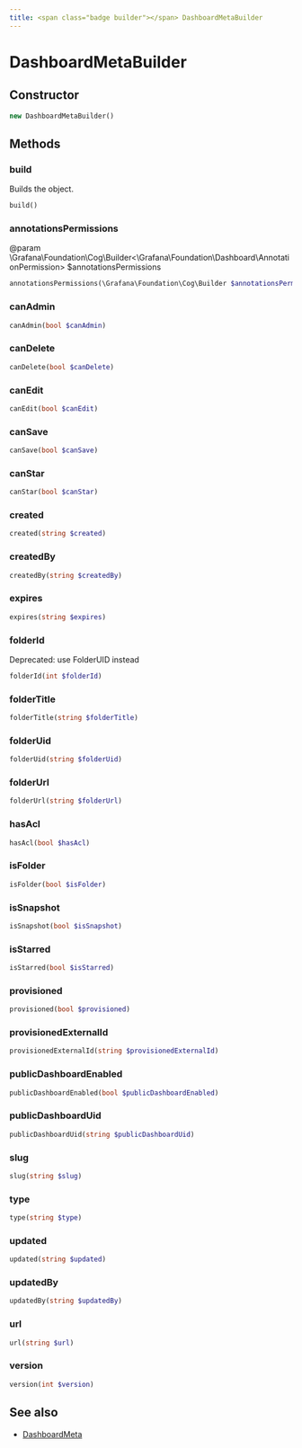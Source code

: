 ```yaml
---
title: <span class="badge builder"></span> DashboardMetaBuilder
---
```

# <span class="badge builder"></span> DashboardMetaBuilder

## Constructor

```php
new DashboardMetaBuilder()
```
## Methods

### <span class="badge object-method"></span> build

Builds the object.

```php
build()
```

### <span class="badge object-method"></span> annotationsPermissions

@param \Grafana\Foundation\Cog\Builder<\Grafana\Foundation\Dashboard\AnnotationPermission> $annotationsPermissions

```php
annotationsPermissions(\Grafana\Foundation\Cog\Builder $annotationsPermissions)
```

### <span class="badge object-method"></span> canAdmin

```php
canAdmin(bool $canAdmin)
```

### <span class="badge object-method"></span> canDelete

```php
canDelete(bool $canDelete)
```

### <span class="badge object-method"></span> canEdit

```php
canEdit(bool $canEdit)
```

### <span class="badge object-method"></span> canSave

```php
canSave(bool $canSave)
```

### <span class="badge object-method"></span> canStar

```php
canStar(bool $canStar)
```

### <span class="badge object-method"></span> created

```php
created(string $created)
```

### <span class="badge object-method"></span> createdBy

```php
createdBy(string $createdBy)
```

### <span class="badge object-method"></span> expires

```php
expires(string $expires)
```

### <span class="badge object-method"></span> folderId

Deprecated: use FolderUID instead

```php
folderId(int $folderId)
```

### <span class="badge object-method"></span> folderTitle

```php
folderTitle(string $folderTitle)
```

### <span class="badge object-method"></span> folderUid

```php
folderUid(string $folderUid)
```

### <span class="badge object-method"></span> folderUrl

```php
folderUrl(string $folderUrl)
```

### <span class="badge object-method"></span> hasAcl

```php
hasAcl(bool $hasAcl)
```

### <span class="badge object-method"></span> isFolder

```php
isFolder(bool $isFolder)
```

### <span class="badge object-method"></span> isSnapshot

```php
isSnapshot(bool $isSnapshot)
```

### <span class="badge object-method"></span> isStarred

```php
isStarred(bool $isStarred)
```

### <span class="badge object-method"></span> provisioned

```php
provisioned(bool $provisioned)
```

### <span class="badge object-method"></span> provisionedExternalId

```php
provisionedExternalId(string $provisionedExternalId)
```

### <span class="badge object-method"></span> publicDashboardEnabled

```php
publicDashboardEnabled(bool $publicDashboardEnabled)
```

### <span class="badge object-method"></span> publicDashboardUid

```php
publicDashboardUid(string $publicDashboardUid)
```

### <span class="badge object-method"></span> slug

```php
slug(string $slug)
```

### <span class="badge object-method"></span> type

```php
type(string $type)
```

### <span class="badge object-method"></span> updated

```php
updated(string $updated)
```

### <span class="badge object-method"></span> updatedBy

```php
updatedBy(string $updatedBy)
```

### <span class="badge object-method"></span> url

```php
url(string $url)
```

### <span class="badge object-method"></span> version

```php
version(int $version)
```

## See also

 * <span class="badge object-type-class"></span> [DashboardMeta](./object-DashboardMeta.md)
